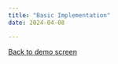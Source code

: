 ```yaml
---
title: "Basic Implementation"
date: 2024-04-08

---
```

<script src="/js/wasm_go.js"></script>
<script>
  const go = new Go();
  WebAssembly.instantiateStreaming(
    fetch("/wasm/basic.wasm"),
    go.importObject
  ).then((result) => {
    go.run(result.instance);
  });
</script>
<a class="no-colide" href="/en/demos">Back to demo screen</a>
